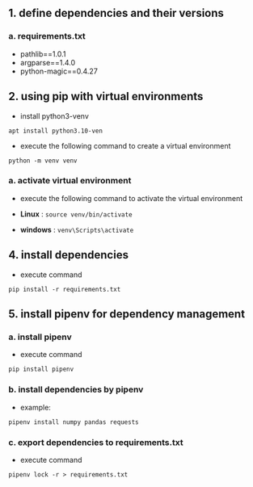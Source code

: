 ## 1. define dependencies and their versions
### a. requirements.txt
  - pathlib==1.0.1
  - argparse==1.4.0
  - python-magic==0.4.27

## 2. using **pip** with virtual environments
- install python3-venv
```
apt install python3.10-ven
```
- execute the following command to create a virtual environment
```
python -m venv venv
```

### a. activate virtual environment
- execute the following command to activate the virtual environment

- **Linux** : ```source venv/bin/activate```

- **windows** : ```venv\Scripts\activate```

## 4. install dependencies
- execute command
```
pip install -r requirements.txt
```

## 5. install pipenv for dependency management
### a. install pipenv
- execute command
```
pip install pipenv
```
### b. install dependencies by pipenv
- example:
```
pipenv install numpy pandas requests
```
### c. export dependencies to requirements.txt
- execute command
```
pipenv lock -r > requirements.txt
```
